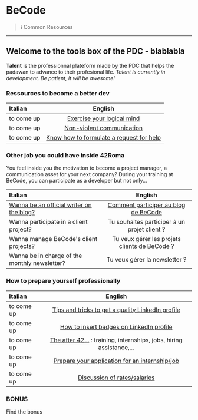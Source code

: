 # BeCode

> ℹ️ Common Resources

---

## Welcome to the tools box of the PDC -  blablabla

**Talent** is the professionnal plateform made by the PDC that helps the padawan to advance to their profesional life.
_Talent is currently in development. Be patient, it will be awesome!_

### Ressources to become a better dev

|   Italian  |                                    English                                      |
| :--------- | :-----------------------------------------------------------------------------: |
| to come up |                 [Exercise your logical mind](EspritLogique.md)                  |
| to come up |            [Non-violent communication](CommunicationNonViolente.md)            |
| to come up |              [Know how to formulate a request for help](ObtenirAide.md)               |

### Other job you could have inside 42Roma

You feel inside you the motivation to become a project manager, a communication asset for your next company? During your training at BeCode, you can participate as a developer but not only...

| Italian                                                       |                         English                          |
| :------------------------------------------------------------ | :------------------------------------------------------: |
| [Wanna be an official writer on the blog?](BlogBecode-eng.md) | [Comment participer au blog de BeCode](BlogBeCode-fr.md) |
| Wanna participate in a client project?                        |       Tu souhaites participer à un projet client ?       |
| Wanna manage BeCode's client projects?                        |      Tu veux gérer les projets clients de BeCode ?       |
| Wanna be in charge of the monthly newsletter?                 |              Tu veux gérer la newsletter ?               |

### How to prepare yourself professionally

| Italian                                                              |                                                      English                                                       |
| :------------------------------------------------------------------- | :----------------------------------------------------------------------------------------------------------------: |
| to come up                                                           |                       [Tips and tricks to get a quality LinkedIn profile](linkedin-eng.md)                         |
| to come up                                                           |                   [How to insert badges on LinkedIn profile](certified-skills-eng.md)                              |
| to come up                                                           |               [The after 42...](afterbecode.md) : training, internships, jobs, hiring assistance,...               |
| to come up                                                           |                     [Prepare your application for an internship/job](preparersacandidature.md)                     |
| to come up                                                           |         [Discussion of rates/salaries](https://gist.github.com/pixeline/aaba236316e49084700b6add496c298c)          |

### BONUS

Find the bonus
